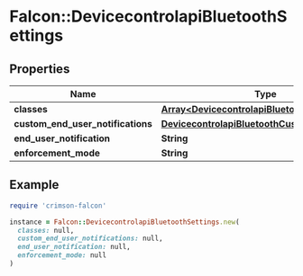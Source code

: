 # Falcon::DevicecontrolapiBluetoothSettings

## Properties

| Name | Type | Description | Notes |
| ---- | ---- | ----------- | ----- |
| **classes** | [**Array&lt;DevicecontrolapiBluetoothClass&gt;**](DevicecontrolapiBluetoothClass.md) |  | [optional] |
| **custom_end_user_notifications** | [**DevicecontrolapiBluetoothCustomNotifications**](DevicecontrolapiBluetoothCustomNotifications.md) |  | [optional] |
| **end_user_notification** | **String** |  | [optional] |
| **enforcement_mode** | **String** |  | [optional] |

## Example

```ruby
require 'crimson-falcon'

instance = Falcon::DevicecontrolapiBluetoothSettings.new(
  classes: null,
  custom_end_user_notifications: null,
  end_user_notification: null,
  enforcement_mode: null
)
```

